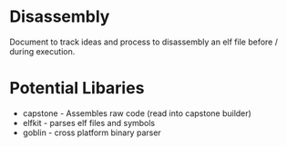 # Disassembly

Document to track ideas and process to disassembly an elf file before / during execution.

# Potential Libaries

* capstone - Assembles raw code (read into capstone builder)
* elfkit - parses elf files and symbols
* goblin - cross platform binary parser
